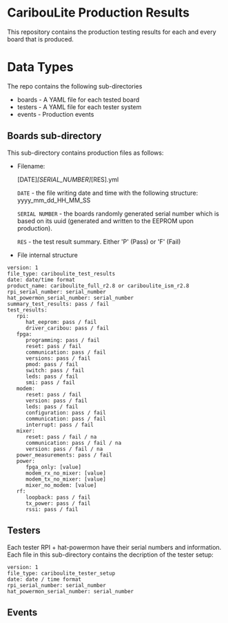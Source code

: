 # CaribouLite Production Results
This repository contains the production testing results for each and every board that is produced.

# Data Types
The repo contains the following sub-directories
 - boards - A YAML file for each tested board
 - testers - A YAML file for each tester system
 - events - Production events

## Boards sub-directory
This sub-directory contains production files as follows:
- Filename:

  [DATE]_[SERIAL_NUMBER]_[RES].yml
  
  `DATE` - the file writing date and time with the following structure: yyyy_mm_dd_HH_MM_SS
  
  `SERIAL NUMBER` - the boards randomly generated serial number which is based on its uuid (generated and written to the EEPROM upon production).
  
  `RES` - the test result summary. Either 'P' (Pass) or 'F' (Fail)
  
- File internal structure
```
version: 1
file_type: cariboulite_test_results
date: date/time format
product_name: cariboulite_full_r2.8 or cariboulite_ism_r2.8
rpi_serial_number: serial_number
hat_powermon_serial_number: serial_number
summary_test_results: pass / fail
test_results:
   rpi:
      hat_eeprom: pass / fail
      driver_caribou: pass / fail
   fpga:
      programming: pass / fail
      reset: pass / fail
      communication: pass / fail
      versions: pass / fail
      pmod: pass / fail
      switch: pass / fail
      leds: pass / fail
      smi: pass / fail
   modem:
      reset: pass / fail
      version: pass / fail
      leds: pass / fail
      configuration: pass / fail
      communication: pass / fail
      interrupt: pass / fail
   mixer:
      reset: pass / fail / na
      communication: pass / fail / na
      version: pass / fail / na
   power_measurements: pass / fail
   power:
      fpga_only: [value]
      modem_rx_no_mixer: [value]
      modem_tx_no_mixer: [value]
      mixer_no_modem: [value]   
   rf:
      loopback: pass / fail
      tx_power: pass / fail
      rssi: pass / fail
```

## Testers
Each tester RPI + hat-powermon have their serial numbers and information.
Each file in this sub-directory contains the decription of the tester setup:
```
version: 1
file_type: cariboulite_tester_setup
date: date / time format
rpi_serial_number: serial_number
hat_powermon_serial_number: serial_number
```

## Events
